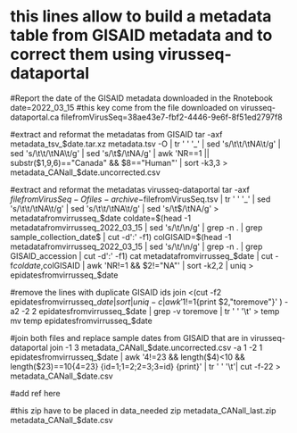 # this lines allow to build a metadata table from GISAID metadata and to correct them using  virusseq-dataportal

#Report the date of the GISAID metadata downloaded in the Rnotebook
date=2022_03_15
#this key come from the file downloaded on virusseq-dataportal.ca
filefromVirusSeq=38ae43e7-fbf2-4446-9e6f-8f51ed2797f8

#extract and reformat the metadatas from GISAID
tar -axf metadata_tsv_$date.tar.xz metadata.tsv -O | tr ' ' '_'  | sed 's/\t\t/\tNA\t/g' | sed 's/\t\t/\tNA\t/g' | sed 's/\t$/\tNA/g' | awk 'NR==1 || substr($1,9,6)=="Canada" && $8=="Human"' | sort -k3,3 > metadata_CANall_$date.uncorrected.csv 

#extract and reformat the metadatas virusseq-dataportal
tar -axf $filefromVirusSeq -O  files-archive-$filefromVirusSeq.tsv | tr ' ' '_'  | sed 's/\t\t/\tNA\t/g' | sed 's/\t\t/\tNA\t/g' | sed 's/\t$/\tNA/g' > metadatafromvirrusseq_$date
coldate=$(head -1 metadatafromvirrusseq_2022_03_15 | sed 's/\t/\n/g' | grep -n . | grep sample_collection_date$ | cut -d':' -f1)
colGISAID=$(head -1 metadatafromvirrusseq_2022_03_15 | sed 's/\t/\n/g' | grep -n . | grep GISAID_accession | cut -d':' -f1)
cat metadatafromvirrusseq_$date | cut -f$coldate,$colGISAID | awk 'NR!=1 && $2!="NA"' | sort -k2,2 | uniq > epidatesfromvirrusseq_$date

#remove the lines with duplicate GISAID ids
join <(cut -f2 epidatesfromvirrusseq_$date  | sort | uniq -c | awk '$1!=1{print $2,"toremove"}' ) -a2 -2 2 epidatesfromvirrusseq_$date | grep -v toremove | tr ' ' '\t'  > temp
mv temp epidatesfromvirrusseq_$date

#join both files and replace sample dates from GISAID that are in virusseq-dataportal
join -1 3 metadata_CANall_$date.uncorrected.csv -a 1 -2 1 epidatesfromvirrusseq_$date | awk '$4!=$23 && length($4)<10 && length($23)==10{$4=$23} {id=$1;$1=$2;$2=$3;$3=id} {print}' | tr ' ' '\t'| cut -f-22 > metadata_CANall_$date.csv

#add ref here

#this zip have to be placed in data_needed
zip metadata_CANall_last.zip metadata_CANall_$date.csv


